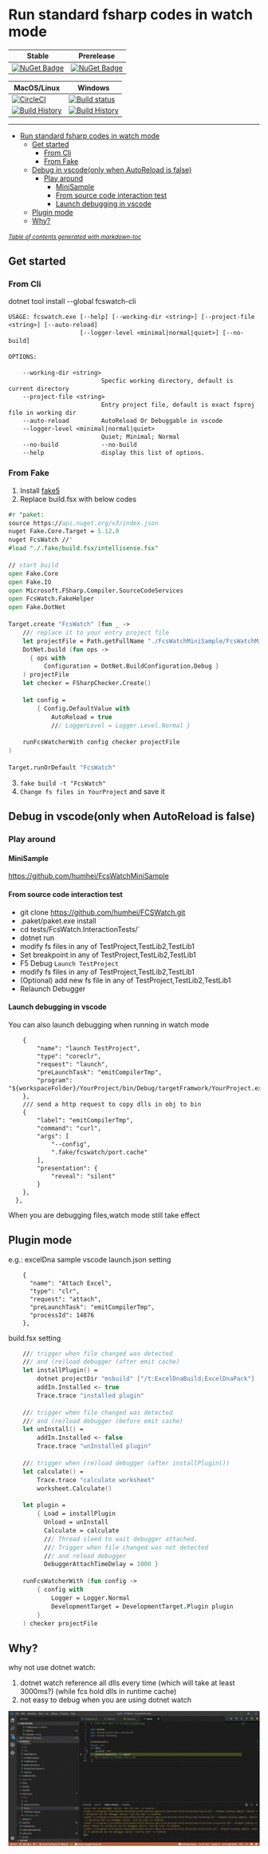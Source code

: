 # Run standard fsharp codes in watch mode

Stable | Prerelease
--- | ---
[![NuGet Badge](https://buildstats.info/nuget/FCSWatch)](https://www.nuget.org/packages/FCSWatch/) | [![NuGet Badge](https://buildstats.info/nuget/FCSWatch?includePreReleases=true)](https://www.nuget.org/packages/FCSWatch/)


MacOS/Linux | Windows
--- | ---
[![CircleCI](https://circleci.com/gh/humhei/FCSWatch.svg?style=svg)](https://circleci.com/gh/humhei/FCSWatch) | [![Build status](https://ci.appveyor.com/api/projects/status/0qnls95ohaytucsi?svg=true)](https://ci.appveyor.com/project/ts2fable-imports/FCSWatch)
[![Build History](https://buildstats.info/circleci/chart/humhei/FCSWatch)](https://circleci.com/gh/humhei/FCSWatch) | [![Build History](https://buildstats.info/appveyor/chart/ts2fable-imports/FCSWatch)](https://ci.appveyor.com/project/ts2fable-imports/FCSWatch)


---


- [Run standard fsharp codes in watch mode](#run-standard-fsharp-codes-in-watch-mode)
  * [Get started](#get-started)
    + [From Cli](#from-cli)
    + [From Fake](#from-fake)
  * [Debug in vscode(only when AutoReload is false)](#debug-in-vscode-only-when-autoreload-is-false-)
    + [Play around](#play-around)
      - [MiniSample](#minisample)
      - [From source code interaction test](#from-source-code-interaction-test)
      - [Launch debugging in vscode](#launch-debugging-in-vscode)
  * [Plugin mode](#plugin-mode)
  * [Why?](#why-)

<small><i><a href='http://ecotrust-canada.github.io/markdown-toc/'>Table of contents generated with markdown-toc</a></i></small>



## Get started
### From Cli

dotnet tool install --global fcswatch-cli

```
USAGE: fcswatch.exe [--help] [--working-dir <string>] [--project-file <string>] [--auto-reload]
                    [--logger-level <minimal|normal|quiet>] [--no-build]

OPTIONS:

    --working-dir <string>
                          Specfic working directory, default is current directory
    --project-file <string>
                          Entry project file, default is exact fsproj file in working dir
    --auto-reload         AutoReload Or Debuggable in vscode
    --logger-level <minimal|normal|quiet>
                          Quiet; Minimal; Normal
    --no-build            --no-build
    --help                display this list of options.
```

### From Fake
1. Install [fake5](https://fake.build/fake-gettingstarted.html)
2. Replace build.fsx with below codes
```fsharp
#r "paket:
source https://api.nuget.org/v3/index.json
nuget Fake.Core.Target = 5.12.0
nuget FcsWatch //"
#load "./.fake/build.fsx/intellisense.fsx"

// start build
open Fake.Core
open Fake.IO
open Microsoft.FSharp.Compiler.SourceCodeServices
open FcsWatch.FakeHelper
open Fake.DotNet

Target.create "FcsWatch" (fun _ ->
    /// replace it to your entry project file
    let projectFile = Path.getFullName "./FcsWatchMiniSample/FcsWatchMiniSample.fsproj"
    DotNet.build (fun ops ->
      { ops with
          Configuration = DotNet.BuildConfiguration.Debug }
    ) projectFile
    let checker = FSharpChecker.Create()

    let config =
        { Config.DefaultValue with
            AutoReload = true
            /// LoggerLevel = Logger.Level.Normal }

    runFcsWatcherWith config checker projectFile
)

Target.runOrDefault "FcsWatch"

```
3. `fake build -t "FcsWatch"`
4. `Change fs files in YourProject` and save it

## Debug in vscode(only when AutoReload is false)

### Play around

#### MiniSample
https://github.com/humhei/FcsWatchMiniSample

#### From source code interaction test

* git clone https://github.com/humhei/FCSWatch.git
* .paket/paket.exe install
* cd tests/FcsWatch.InteractionTests/`
* dotnet run
* modify fs files in any of TestProject,TestLib2,TestLib1
* Set breakpoint in any of TestProject,TestLib2,TestLib1
* F5 Debug `Launch TestProject`
* modify fs files in any of TestProject,TestLib2,TestLib1
* (Optional) add new fs file in any of TestProject,TestLib2,TestLib1
* Relaunch Debugger

#### Launch debugging in vscode
You can also launch debugging when running in watch mode
```
    {
        "name": "launch TestProject",
        "type": "coreclr",
        "request": "launch",
        "preLaunchTask": "emitCompilerTmp",
        "program": "${workspaceFolder}/YourProject/bin/Debug/targetFramwork/YourProject.exe",
    },
    /// send a http request to copy dlls in obj to bin
    {
        "label": "emitCompilerTmp",
        "command": "curl",
        "args": [
            "--config",
            ".fake/fcswatch/port.cache"
        ],
        "presentation": {
            "reveal": "silent"
        }
    },
  },
```

When you are debugging files,watch mode still take effect


## Plugin mode
e.g.: excelDna sample
vscode launch.json setting
```
    {
      "name": "Attach Excel",
      "type": "clr",
      "request": "attach",
      "preLaunchTask": "emitCompilerTmp",
      "processId": 14876
    },
```

build.fsx setting
```fsharp
    /// trigger when file changed was detected
    /// and (re)load debugger (after emit cache)
    let installPlugin() =
        dotnet projectDir "msbuild" ["/t:ExcelDnaBuild;ExcelDnaPack"]
        addIn.Installed <- true
        Trace.trace "installed plugin"

    /// trigger when file changed was detected
    /// and (re)load debugger (before emit cache)
    let unInstall() =
        addIn.Installed <- false
        Trace.trace "unInstalled plugin"

    /// trigger when (re)load debugger (after installPlugin())
    let calculate() =
        Trace.trace "calculate worksheet"
        worksheet.Calculate()

    let plugin =
        { Load = installPlugin
          Unload = unInstall
          Calculate = calculate
          /// Thread sleed to wait debugger attached.
          /// Trigger when file changed was not detected
          /// and reload debugger
          DebuggerAttachTimeDelay = 1000 }

    runFcsWatcherWith (fun config ->
        { config with
            Logger = Logger.Normal
            DevelopmentTarget = DevelopmentTarget.Plugin plugin
        }
    ) checker projectFile

```

## Why?
why not use dotnet watch:
1. dotnet watch reference all dlls every time (which will take at least 3000ms?) (while fcs hold dlls in runtime cache)
2. not easy to debug when you are using dotnet watch


![](https://github.com/humhei/Resources/blob/Resources/TestfsFCSWatchVisualStud.gif)
